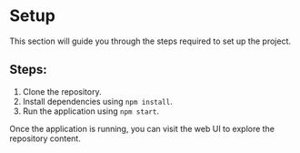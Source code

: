 # Setup

This section will guide you through the steps required to set up the project.

## Steps:
1. Clone the repository.
2. Install dependencies using `npm install`.
3. Run the application using `npm start`.

Once the application is running, you can visit the web UI to explore the repository content.
